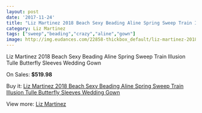 ```yaml
---
layout: post
date: '2017-11-24'
title: "Liz Martinez 2018 Beach Sexy Beading Aline Spring Sweep Train Illusion Tulle Butterfly Sleeves Wedding Gown"
category: Liz Martinez
tags: ["sweep","beading","crazy","aline","gown"]
image: http://img.eudances.com/22858-thickbox_default/liz-martinez-2018-beach-sexy-beading-aline-spring-sweep-train-illusion-tulle-butterfly-sleeves-wedding-gown.jpg
---
```

Liz Martinez 2018 Beach Sexy Beading Aline Spring Sweep Train Illusion Tulle Butterfly Sleeves Wedding Gown

On Sales: **$519.98**
<a href="https://www.eudances.com/en/liz-martinez/7312-liz-martinez-2018-beach-sexy-beading-aline-spring-sweep-train-illusion-tulle-butterfly-sleeves-wedding-gown.html"><amp-img layout="responsive" width="600" height="600" src="//img.eudances.com/22858-thickbox_default/liz-martinez-2018-beach-sexy-beading-aline-spring-sweep-train-illusion-tulle-butterfly-sleeves-wedding-gown.jpg" alt="Liz Martinez 2018 Beach Sexy Beading Aline Spring Sweep Train Illusion Tulle Butterfly Sleeves Wedding Gown 0" /></a>
<a href="https://www.eudances.com/en/liz-martinez/7312-liz-martinez-2018-beach-sexy-beading-aline-spring-sweep-train-illusion-tulle-butterfly-sleeves-wedding-gown.html"><amp-img layout="responsive" width="600" height="600" src="//img.eudances.com/22865-thickbox_default/liz-martinez-2018-beach-sexy-beading-aline-spring-sweep-train-illusion-tulle-butterfly-sleeves-wedding-gown.jpg" alt="Liz Martinez 2018 Beach Sexy Beading Aline Spring Sweep Train Illusion Tulle Butterfly Sleeves Wedding Gown 1" /></a>
<a href="https://www.eudances.com/en/liz-martinez/7312-liz-martinez-2018-beach-sexy-beading-aline-spring-sweep-train-illusion-tulle-butterfly-sleeves-wedding-gown.html"><amp-img layout="responsive" width="600" height="600" src="//img.eudances.com/22864-thickbox_default/liz-martinez-2018-beach-sexy-beading-aline-spring-sweep-train-illusion-tulle-butterfly-sleeves-wedding-gown.jpg" alt="Liz Martinez 2018 Beach Sexy Beading Aline Spring Sweep Train Illusion Tulle Butterfly Sleeves Wedding Gown 2" /></a>
<a href="https://www.eudances.com/en/liz-martinez/7312-liz-martinez-2018-beach-sexy-beading-aline-spring-sweep-train-illusion-tulle-butterfly-sleeves-wedding-gown.html"><amp-img layout="responsive" width="600" height="600" src="//img.eudances.com/22863-thickbox_default/liz-martinez-2018-beach-sexy-beading-aline-spring-sweep-train-illusion-tulle-butterfly-sleeves-wedding-gown.jpg" alt="Liz Martinez 2018 Beach Sexy Beading Aline Spring Sweep Train Illusion Tulle Butterfly Sleeves Wedding Gown 3" /></a>
<a href="https://www.eudances.com/en/liz-martinez/7312-liz-martinez-2018-beach-sexy-beading-aline-spring-sweep-train-illusion-tulle-butterfly-sleeves-wedding-gown.html"><amp-img layout="responsive" width="600" height="600" src="//img.eudances.com/22862-thickbox_default/liz-martinez-2018-beach-sexy-beading-aline-spring-sweep-train-illusion-tulle-butterfly-sleeves-wedding-gown.jpg" alt="Liz Martinez 2018 Beach Sexy Beading Aline Spring Sweep Train Illusion Tulle Butterfly Sleeves Wedding Gown 4" /></a>
<a href="https://www.eudances.com/en/liz-martinez/7312-liz-martinez-2018-beach-sexy-beading-aline-spring-sweep-train-illusion-tulle-butterfly-sleeves-wedding-gown.html"><amp-img layout="responsive" width="600" height="600" src="//img.eudances.com/22861-thickbox_default/liz-martinez-2018-beach-sexy-beading-aline-spring-sweep-train-illusion-tulle-butterfly-sleeves-wedding-gown.jpg" alt="Liz Martinez 2018 Beach Sexy Beading Aline Spring Sweep Train Illusion Tulle Butterfly Sleeves Wedding Gown 5" /></a>
<a href="https://www.eudances.com/en/liz-martinez/7312-liz-martinez-2018-beach-sexy-beading-aline-spring-sweep-train-illusion-tulle-butterfly-sleeves-wedding-gown.html"><amp-img layout="responsive" width="600" height="600" src="//img.eudances.com/22860-thickbox_default/liz-martinez-2018-beach-sexy-beading-aline-spring-sweep-train-illusion-tulle-butterfly-sleeves-wedding-gown.jpg" alt="Liz Martinez 2018 Beach Sexy Beading Aline Spring Sweep Train Illusion Tulle Butterfly Sleeves Wedding Gown 6" /></a>
<a href="https://www.eudances.com/en/liz-martinez/7312-liz-martinez-2018-beach-sexy-beading-aline-spring-sweep-train-illusion-tulle-butterfly-sleeves-wedding-gown.html"><amp-img layout="responsive" width="600" height="600" src="//img.eudances.com/22859-thickbox_default/liz-martinez-2018-beach-sexy-beading-aline-spring-sweep-train-illusion-tulle-butterfly-sleeves-wedding-gown.jpg" alt="Liz Martinez 2018 Beach Sexy Beading Aline Spring Sweep Train Illusion Tulle Butterfly Sleeves Wedding Gown 7" /></a>

Buy it: [Liz Martinez 2018 Beach Sexy Beading Aline Spring Sweep Train Illusion Tulle Butterfly Sleeves Wedding Gown](https://www.eudances.com/en/liz-martinez/7312-liz-martinez-2018-beach-sexy-beading-aline-spring-sweep-train-illusion-tulle-butterfly-sleeves-wedding-gown.html "Liz Martinez 2018 Beach Sexy Beading Aline Spring Sweep Train Illusion Tulle Butterfly Sleeves Wedding Gown")

View more: [Liz Martinez](https://www.eudances.com/en/113-liz-martinez "Liz Martinez")